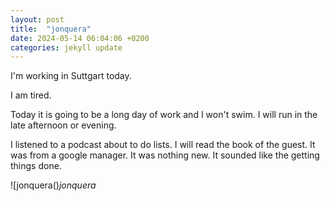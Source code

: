 ```yaml
---
layout: post
title:  "jonquera"
date: 2024-05-14 06:04:06 +0200
categories: jekyll update
---
```


I'm working in Suttgart today.   

I am tired.   

Today it is going to be a long day of work and I won't swim. I will run in the late afternoon or evening.   

I listened to a podcast about to do lists. I will read the book of the guest. It was from a google manager. It was nothing new. It sounded like the getting things done.   




![jonquera()*jonquera*&nbsp;



[jekyll-docs]: https://jekyllrb.com/docs/home
[jekyll-gh]:   https://github.com/jekyll/jekyll
[jekyll-talk]: https://talk.jekyllrb.com/

